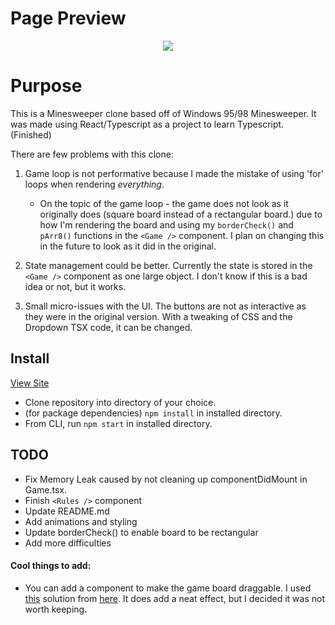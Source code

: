 # Page Preview
<div align="center">
    <img src="https://i.imgur.com/YdsFsoa.gif" />
</div>

# Purpose
This is a Minesweeper clone based off of Windows 95/98 Minesweeper. It was made using React/Typescript as a project to learn Typescript. (Finished)

There are few problems with this clone:

1. Game loop is not performative because I made the mistake of using 'for' loops when rendering *everything*.
    - On the topic of the game loop - the game does not look as it originally does (square board instead of a rectangular board.) due to how I'm rendering the board and using my ```borderCheck()``` and ```pArr8()``` functions in the ```<Game />``` component. I plan on changing this in the future to look as it did in the original.

2. State management could be better. Currently the state is stored in the ```<Game />``` component as one large object. I don't know if this is a bad idea or not, but it works.

3. Small micro-issues with the UI. The buttons are not as interactive as they were in the original version. With a tweaking of CSS and the Dropdown TSX code, it can be changed.

## Install
<a href="https://incomparable-malasada-622c9f.netlify.app/" target="_blank">View Site</a>

- Clone repository into directory of your choice.
- (for package dependencies) ``` npm install ``` in installed  directory.
- From CLI, run ``` npm start ``` in installed directory.

## TODO
- Fix Memory Leak caused by not cleaning up componentDidMount in Game.tsx.
- Finish ```<Rules />``` component
- Update README.md
- Add animations and styling
- Update borderCheck() to enable board to be rectangular
- Add more difficulties

#### Cool things to add:

- You can add a component to make the game board draggable. I used [this](https://codesandbox.io/s/condescending-dirac-rxwgx?file=/src/App.js) solution from [here](https://stackoverflow.com/a/39192992/11833883). It does add a neat effect, but I decided it was not worth keeping.
